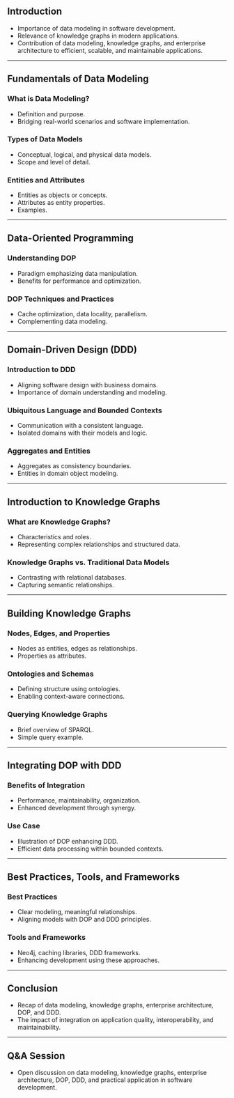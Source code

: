 
## Introduction
- Importance of data modeling in software development.
- Relevance of knowledge graphs in modern applications.
- Contribution of data modeling, knowledge graphs, and enterprise architecture to efficient, scalable, and maintainable applications.

---

## Fundamentals of Data Modeling
### What is Data Modeling?
- Definition and purpose.
- Bridging real-world scenarios and software implementation.

### Types of Data Models
- Conceptual, logical, and physical data models.
- Scope and level of detail.

### Entities and Attributes
- Entities as objects or concepts.
- Attributes as entity properties.
- Examples.

---

## Data-Oriented Programming
### Understanding DOP
- Paradigm emphasizing data manipulation.
- Benefits for performance and optimization.

### DOP Techniques and Practices
- Cache optimization, data locality, parallelism.
- Complementing data modeling.

---

## Domain-Driven Design (DDD)
### Introduction to DDD
- Aligning software design with business domains.
- Importance of domain understanding and modeling.

### Ubiquitous Language and Bounded Contexts
- Communication with a consistent language.
- Isolated domains with their models and logic.

### Aggregates and Entities
- Aggregates as consistency boundaries.
- Entities in domain object modeling.

---

## Introduction to Knowledge Graphs
### What are Knowledge Graphs?
- Characteristics and roles.
- Representing complex relationships and structured data.

### Knowledge Graphs vs. Traditional Data Models
- Contrasting with relational databases.
- Capturing semantic relationships.

---

## Building Knowledge Graphs
### Nodes, Edges, and Properties
- Nodes as entities, edges as relationships.
- Properties as attributes.

### Ontologies and Schemas
- Defining structure using ontologies.
- Enabling context-aware connections.

### Querying Knowledge Graphs
- Brief overview of SPARQL.
- Simple query example.

---

## Integrating DOP with DDD
### Benefits of Integration
- Performance, maintainability, organization.
- Enhanced development through synergy.

### Use Case
- Illustration of DOP enhancing DDD.
- Efficient data processing within bounded contexts.

---

## Best Practices, Tools, and Frameworks
### Best Practices
- Clear modeling, meaningful relationships.
- Aligning models with DOP and DDD principles.

### Tools and Frameworks
- Neo4j, caching libraries, DDD frameworks.
- Enhancing development using these approaches.

---

## Conclusion
- Recap of data modeling, knowledge graphs, enterprise architecture, DOP, and DDD.
- The impact of integration on application quality, interoperability, and maintainability.

---

## Q&A Session
- Open discussion on data modeling, knowledge graphs, enterprise architecture, DOP, DDD, and practical application in software development.

